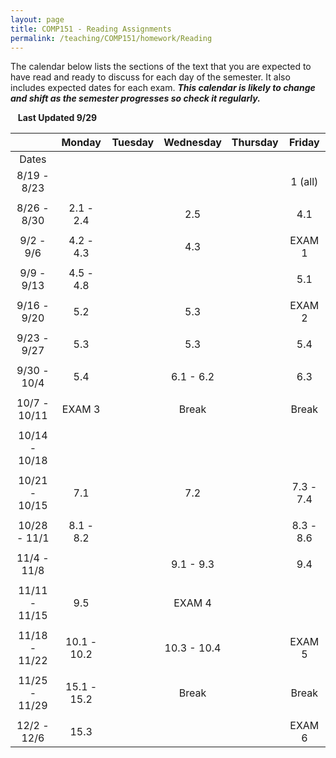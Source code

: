```yaml
---
layout: page
title: COMP151 - Reading Assignments
permalink: /teaching/COMP151/homework/Reading
---
```


The calendar below lists the sections of the text that you are expected to have read and ready to discuss for each day of the semester. It also includes expected dates for each exam. ***This calendar is likely to change and shift as the semester progresses so check it regularly.***


&nbsp;&nbsp;&nbsp;**Last Updated 9/29**


| | Monday | Tuesday | Wednesday | Thursday | Friday |
|:----: | :----: | :----: | :----: | :----:  | :----: |
|Dates | | | | |
|8/19 - 8/23  | | | | | 1 (all) |
| | | | | |
|8/26 - 8/30  | 2.1 - 2.4 | | 2.5  | | 4.1 |
| | | | | |
|9/2 - 9/6  |4.2 - 4.3 | | 4.3 | | EXAM 1 |
| | | | | |
|9/9 - 9/13  |4.5 - 4.8 | | | | 5.1 |
| | | | | |
|9/16 - 9/20  | 5.2 | | 5.3 | | EXAM 2 |
| | | | | |
|9/23 - 9/27  | 5.3 | | 5.3 | | 5.4 |
| | | | | |
|9/30 - 10/4  | 5.4 | | 6.1 - 6.2 | | 6.3 |
| | | | | |
|10/7 - 10/11  | EXAM 3 | | Break | | Break |
| | | | | |
|10/14 - 10/18  | | | | | |
| | | | | |
|10/21 - 10/15  | 7.1 | | 7.2 | | 7.3 - 7.4 |
| | | | | |
|10/28 - 11/1  | 8.1 - 8.2  | | | | 8.3 - 8.6 |
| | | | | |
|11/4 - 11/8  | | | 9.1 - 9.3 | | 9.4 |
| | | | | |
|11/11 - 11/15  | 9.5 | | EXAM 4 | | |
| | | | | |
|11/18 - 11/22  |10.1 - 10.2 | | 10.3 - 10.4 | | EXAM 5 |
| | | | | |
|11/25 - 11/29  | 15.1 - 15.2 | | Break | | Break |
| | | | | |
|12/2 - 12/6  | 15.3 | | | | EXAM 6 |
